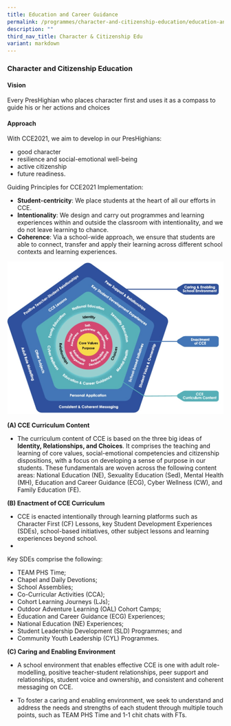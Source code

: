 ```yaml
---
title: Education and Career Guidance
permalink: /programmes/character-and-citizenship-education/education-and-career-guidance/
description: ""
third_nav_title: Character & Citizenship Edu
variant: markdown
---
```

<h3>Character and Citizenship Education</h3>
<h4>Vision</h4>
Every PresHighian who places character first and uses it as a compass to guide his or her actions and choices
<h4>Approach</h4>
With CCE2021, we aim to develop in our PresHighians:

* good character
* resilience and social-emotional well-being
* active citizenship
* future readiness.

Guiding Principles for CCE2021 Implementation:

* <b>Student-centricity</b>: We place students at the heart of all our efforts in CCE.
* <b>Intentionality</b>: We design and carry out programmes and learning experiences within and outside the classroom with intentionality, and we do not leave learning to chance.
* <b>Coherence</b>: Via a school-wide approach, we ensure that students are able to connect, transfer and apply their learning across different school contexts and learning experiences.

<center>
	
![](/images/3_2_CCE_Framework.jpeg)
</center>


<b>(A)  CCE Curriculum Content</b>

* The curriculum content of CCE is based on the three big ideas of **Identity, Relationships, and Choices**. It comprises the teaching and learning of core values, social-emotional competencies and citizenship dispositions, with a focus on developing a sense of purpose in our students. These fundamentals are woven across the following content areas: National Education (NE), Sexuality Education (Sed), Mental Health (MH), Education and Career Guidance (ECG), Cyber Wellness (CW), and Family Education (FE).

<b>(B)  Enactment of CCE Curriculum</b>

* CCE is enacted intentionally through learning platforms such as Character First (CF) Lessons, key Student Development Experiences (SDEs), school-based initiatives, other subject lessons and learning experiences beyond school.
*
Key SDEs comprise the following:
<ul type="disc">
<li>TEAM PHS Time;
</li><li>Chapel and Daily Devotions;
</li><li>School Assemblies;
</li><li>Co-Curricular Activities (CCA);
</li><li>Cohort Learning Journeys (LJs);
</li><li>Outdoor Adventure Learning (OAL) Cohort Camps;
</li><li>Education and Career Guidance (ECG) Experiences;
</li><li>National Education (NE) Experiences;
</li><li>Student Leadership Development (SLD) Programmes; and
</li><li>Community Youth Leadership (CYL) Programmes.</li>
	</ul>
	
<b>(C)  Caring and Enabling Environment</b>

* A school environment that enables effective CCE is one with adult role-modelling, positive teacher-student relationships, peer support and relationships, student voice and ownership, and consistent and coherent messaging on CCE.

* To foster a caring and enabling environment, we seek to understand and address the needs and strengths of each student through multiple touch points, such as TEAM PHS Time and 1-1 chit chats with FTs.